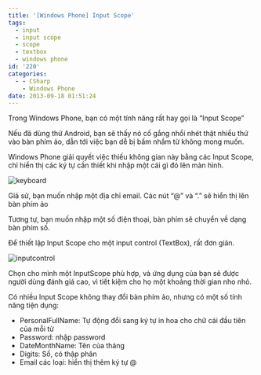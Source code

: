 ```yaml
---
title: '[Windows Phone] Input Scope'
tags:
  - input
  - input scope
  - scope
  - textbox
  - windows phone
id: '220'
categories:
  - - CSharp
    - Windows Phone
date: 2013-09-18 01:51:24
---
```


Trong Windows Phone, bạn có một tính năng rất hay gọi là “Input Scope”

Nếu đã dùng thử Android, bạn sẽ thấy nó cố gắng nhồi nhét thật nhiều thứ vào bàn phím ảo, dẫn tới việc bạn dễ bị bấm nhầm từ không mong muốn.
<!-- more -->
Windows Phone giải quyết việc thiếu không gian này bằng các Input Scope, chỉ hiển thị các ký tự cần thiết khi nhập một cái gì đó lên màn hình.

![keyboard](http://farm8.staticflickr.com/7433/9796093016_baa65fbbae_o.jpg)

Giả sử, bạn muốn nhập một địa chỉ email. Các nút “@” và “.” sẽ hiển thị lên bàn phím ảo

Tương tự, bạn muốn nhập một số điện thoại, bàn phím sẽ chuyển về dạng bàn phím số.

Để thiết lập Input Scope cho một input control (TextBox), rất đơn giản.

![inputcontrol](http://farm8.staticflickr.com/7437/9796016076_d007a63394_o.png)

Chọn cho mình một InputScope phù hợp, và ứng dụng của bạn sẽ được người dùng đánh giá cao, vì tiết kiệm cho họ một khoảng thời gian nho nhỏ.

Có nhiều Input Scope không thay đổi bàn phím ảo, nhưng có một số tính năng tiện dụng:

*   PersonalFullName: Tự động đổi sang ký tự in hoa cho chữ cái đầu tiên của mỗi từ
*   Password: nhập password
*   DateMonthName: Tên của tháng
*   Digits: Số, có thập phân
*   Email các loại: hiển thị thêm ký tự @